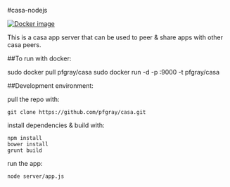 #casa-nodejs

[![Docker image](http://dockeri.co/image/pfgray/casa)](https://registry.hub.docker.com/u/pfgray/casa/)

This is a casa app server that can be used to peer & share apps with other casa peers.

##To run with docker:

sudo docker pull pfgray/casa
sudo docker run -d -p <port>:9000 -t pfgray/casa

##Development environment:

pull the repo with:
````
git clone https://github.com/pfgray/casa.git
````

install dependencies & build with:
````
npm install
bower install
grunt build
````

run the app:
````
node server/app.js
````


